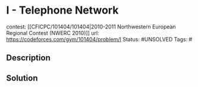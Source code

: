 # I - Telephone Network

contest: [[CFICPC/101404/101404|2010-2011 Northwestern European Regional Contest (NWERC 2010)]]
url: https://codeforces.com/gym/101404/problem/I
Status: #UNSOLVED
Tags: #

## Description

## Solution

